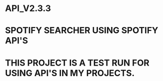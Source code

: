 # API_V2.3.3
# SPOTIFY SEARCHER USING SPOTIFY API'S
# THIS PROJECT IS A TEST RUN FOR USING API'S IN MY PROJECTS.
